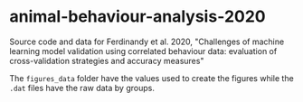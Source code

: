 # animal-behaviour-analysis-2020
Source code and data for Ferdinandy et al. 2020, "Challenges of machine learning model validation using correlated behaviour data: evaluation of cross-validation strategies and accuracy measures"

The `figures_data` folder have the values used to create the figures while the `.dat` files have the raw data by groups.
